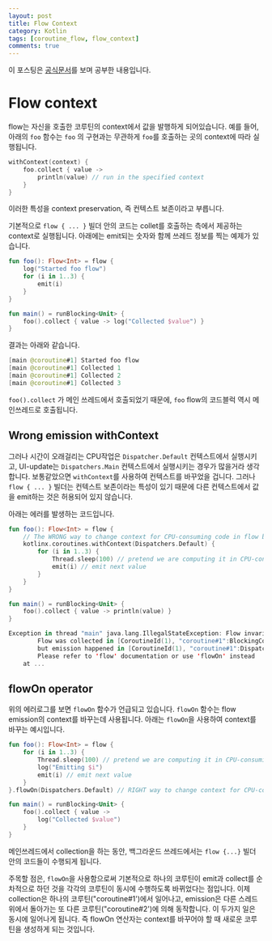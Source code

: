 ```yaml
---
layout: post
title: Flow Context
category: Kotlin
tags: [coroutine_flow, flow_context]
comments: true
---
```


이 포스팅은 [공식문서](https://kotlinlang.org/docs/reference/coroutines/flow.html#flow-context)를 보며 공부한 내용입니다.

# Flow context

flow는 자신을 호출한 코루틴의 context에서 값을 발행하게 되어있습니다. 예를 들어, 아래의 `foo` 함수는 `foo` 의 구현과는 무관하게 `foo`를 호출하는 곳의 context에 따라 실행됩니다.

```kotlin
withContext(context) {
    foo.collect { value ->
        println(value) // run in the specified context
    }
}
```

이러한 특성을 context preservation, 즉 컨텍스트 보존이라고 부릅니다.

기본적으로 `flow { ... }` 빌더 안의 코드는 collet를 호출하는 측에서 제공하는 context로 실행됩니다. 아래에는 emit되는 숫자와 함께 쓰레드 정보를 찍는 예제가 있습니다.

```kotlin
fun foo(): Flow<Int> = flow {
    log("Started foo flow")
    for (i in 1..3) {
        emit(i)
    }
}

fun main() = runBlocking<Unit> {
    foo().collect { value -> log("Collected $value") }
}
```

결과는 아래와 같습니다.

```kotlin
[main @coroutine#1] Started foo flow
[main @coroutine#1] Collected 1
[main @coroutine#1] Collected 2
[main @coroutine#1] Collected 3
```

`foo().collect` 가 메인 쓰레드에서 호출되었기 때문에, `foo` flow의 코드블럭 역시 메인쓰레드로 호출됩니다.

## Wrong emission withContext

그러나 시간이 오래걸리는 CPU작업은 `Dispatcher.Default` 컨텍스트에서 실행시키고, UI-update는 `Dispatchers.Main` 컨텍스트에서 실행시키는 경우가 많을거라 생각합니다. 보통같았으면 `withContext`를 사용하여 컨텍스트를 바꾸었을 겁니다. 그러나 `flow { ... }` 빌더는 컨텍스트 보존이라는 특성이 있기 때문에 다른 컨텍스트에서 값을 emit하는 것은 허용되어 있지 않습니다.

아래는 에러를 발생하는 코드입니다.

```kotlin
fun foo(): Flow<Int> = flow {
    // The WRONG way to change context for CPU-consuming code in flow builder
    kotlinx.coroutines.withContext(Dispatchers.Default) {
        for (i in 1..3) {
            Thread.sleep(100) // pretend we are computing it in CPU-consuming way
            emit(i) // emit next value
        }
    }
}

fun main() = runBlocking<Unit> {
    foo().collect { value -> println(value) }
}
```

```kotlin
Exception in thread "main" java.lang.IllegalStateException: Flow invariant is violated:
        Flow was collected in [CoroutineId(1), "coroutine#1":BlockingCoroutine{Active}@5511c7f8, BlockingEventLoop@2eac3323],
        but emission happened in [CoroutineId(1), "coroutine#1":DispatchedCoroutine{Active}@2dae0000, DefaultDispatcher].
        Please refer to 'flow' documentation or use 'flowOn' instead
    at ...
```

## flowOn operator

위의 에러로그를 보면 `flowOn` 함수가 언급되고 있습니다. `flowOn` 함수는 flow emission의 context를 바꾸는데 사용됩니다. 아래는 `flowOn`을 사용하여 context를 바꾸는 예시입니다.

```kotlin
fun foo(): Flow<Int> = flow {
    for (i in 1..3) {
        Thread.sleep(100) // pretend we are computing it in CPU-consuming way
        log("Emitting $i")
        emit(i) // emit next value
    }
}.flowOn(Dispatchers.Default) // RIGHT way to change context for CPU-consuming code in flow builder

fun main() = runBlocking<Unit> {
    foo().collect { value ->
        log("Collected $value")
    }
}
```

메인쓰레드에서 collection을 하는 동안, 백그라운드 쓰레드에서는 `flow {...}` 빌더 안의 코드들이 수행되게 됩니다.

주목할 점은, `flowOn`을 사용함으로써 기본적으로 하나의 코루틴이 emit과 collect를 순차적으로 하던 것을 각각의 코루틴이 동시에 수행하도록 바뀌었다는 점입니다. 이제 collection은 하나의 코루틴("coroutine#1')에서 일어나고, emission은 다른 스레드 위에서 돌아가는 또 다른 코루틴("coroutine#2')에 의해 동작합니다. 이 두가지 일은 동시에 일어나게 됩니다. 즉 flowOn 연산자는 context를 바꾸어야 할 때 새로운 코루틴을 생성하게 되는 것입니다.
